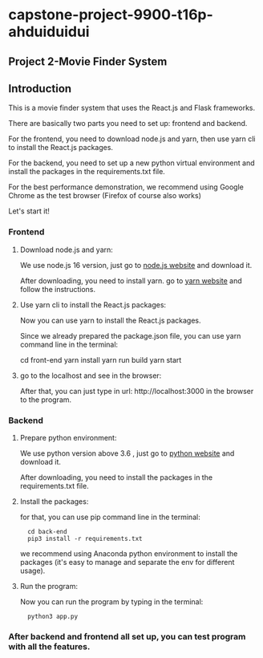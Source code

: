 # capstone-project-9900-t16p-ahduiduidui
## Project 2-Movie Finder System

## Introduction
This is a movie finder system that uses the React.js and Flask frameworks.

There are basically two parts you need to set up: frontend and backend.

For the frontend, you need to download node.js and yarn, then use yarn cli to install the React.js packages.

For the backend, you need to set up a new python virtual environment and install the packages in the requirements.txt file.

For the best performance demonstration, we recommend using Google Chrome as the test browser (Firefox of course also works)

Let's start it!

### Frontend

1. Download node.js and yarn:

   We use node.js 16 version, just go to [node.js website](https://nodejs.org) and download it.

   After downloading, you need to install yarn. go to [yarn website](https://classic.yarnpkg.com/lang/en/docs/install) and follow the instructions.


2. Use yarn cli to install the React.js packages:

   Now you can use yarn to install the React.js packages.

   Since we already prepared the package.json file, you can use yarn command line in the terminal:


      cd front-end
      yarn install
      yarn run build
      yarn start

3. go to the localhost and see in the browser:

   After that, you can just type in url: http://localhost:3000 in the browser to the program.
      
   
### Backend

1. Prepare python environment:

    We use python version above 3.6 , just go to [python website](https://www.python.org) and download it.
    
    After downloading, you need to install the packages in the requirements.txt file.


2. Install the packages:

   for that, you can use pip command line in the terminal:
   

         cd back-end
         pip3 install -r requirements.txt

   we recommend using Anaconda python environment to install the packages (it's easy to manage and separate the env for different usage).


3. Run the program:
   
   Now you can run the program by typing in the terminal:
   

         python3 app.py


### After backend and frontend all set up, you can test program with all the features.
    

   

